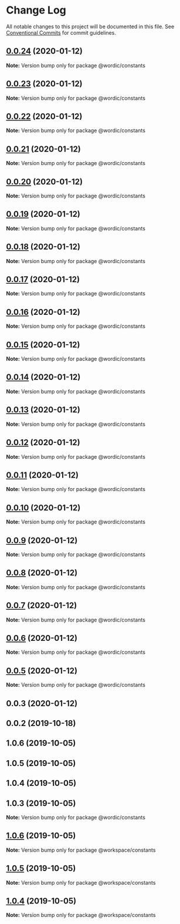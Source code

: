 # Change Log

All notable changes to this project will be documented in this file.
See [Conventional Commits](https://conventionalcommits.org) for commit guidelines.

## [0.0.24](https://github.com/shakogegia/wordic/compare/@wordic/constants@0.0.23...@wordic/constants@0.0.24) (2020-01-12)

**Note:** Version bump only for package @wordic/constants

## [0.0.23](https://github.com/shakogegia/wordic/compare/@wordic/constants@0.0.22...@wordic/constants@0.0.23) (2020-01-12)

**Note:** Version bump only for package @wordic/constants

## [0.0.22](https://github.com/shakogegia/wordic/compare/@wordic/constants@0.0.21...@wordic/constants@0.0.22) (2020-01-12)

**Note:** Version bump only for package @wordic/constants

## [0.0.21](https://github.com/shakogegia/wordic/compare/@wordic/constants@0.0.20...@wordic/constants@0.0.21) (2020-01-12)

**Note:** Version bump only for package @wordic/constants

## [0.0.20](https://github.com/shakogegia/wordic/compare/@wordic/constants@0.0.19...@wordic/constants@0.0.20) (2020-01-12)

**Note:** Version bump only for package @wordic/constants

## [0.0.19](https://github.com/shakogegia/wordic/compare/@wordic/constants@0.0.18...@wordic/constants@0.0.19) (2020-01-12)

**Note:** Version bump only for package @wordic/constants

## [0.0.18](https://github.com/shakogegia/wordic/compare/@wordic/constants@0.0.17...@wordic/constants@0.0.18) (2020-01-12)

**Note:** Version bump only for package @wordic/constants

## [0.0.17](https://github.com/shakogegia/wordic/compare/@wordic/constants@0.0.16...@wordic/constants@0.0.17) (2020-01-12)

**Note:** Version bump only for package @wordic/constants

## [0.0.16](https://github.com/shakogegia/wordic/compare/@wordic/constants@0.0.15...@wordic/constants@0.0.16) (2020-01-12)

**Note:** Version bump only for package @wordic/constants

## [0.0.15](https://github.com/shakogegia/wordic/compare/@wordic/constants@0.0.14...@wordic/constants@0.0.15) (2020-01-12)

**Note:** Version bump only for package @wordic/constants

## [0.0.14](https://github.com/shakogegia/wordic/compare/@wordic/constants@0.0.13...@wordic/constants@0.0.14) (2020-01-12)

**Note:** Version bump only for package @wordic/constants

## [0.0.13](https://github.com/shakogegia/wordic/compare/@wordic/constants@0.0.12...@wordic/constants@0.0.13) (2020-01-12)

**Note:** Version bump only for package @wordic/constants

## [0.0.12](https://github.com/shakogegia/wordic/compare/@wordic/constants@0.0.10...@wordic/constants@0.0.12) (2020-01-12)

**Note:** Version bump only for package @wordic/constants

## [0.0.11](https://github.com/shakogegia/wordic/compare/@wordic/constants@0.0.10...@wordic/constants@0.0.11) (2020-01-12)

**Note:** Version bump only for package @wordic/constants

## [0.0.10](https://github.com/shakogegia/wordic/compare/@wordic/constants@0.0.9...@wordic/constants@0.0.10) (2020-01-12)

**Note:** Version bump only for package @wordic/constants

## [0.0.9](https://github.com/shakogegia/wordic/compare/@wordic/constants@0.0.8...@wordic/constants@0.0.9) (2020-01-12)

**Note:** Version bump only for package @wordic/constants

## [0.0.8](https://github.com/shakogegia/wordic/compare/@wordic/constants@0.0.7...@wordic/constants@0.0.8) (2020-01-12)

**Note:** Version bump only for package @wordic/constants

## [0.0.7](https://github.com/shakogegia/wordic/compare/@wordic/constants@0.0.6...@wordic/constants@0.0.7) (2020-01-12)

**Note:** Version bump only for package @wordic/constants

## [0.0.6](https://github.com/shakogegia/wordic/compare/@wordic/constants@0.0.5...@wordic/constants@0.0.6) (2020-01-12)

**Note:** Version bump only for package @wordic/constants

## [0.0.5](https://github.com/shakogegia/wordic/compare/@wordic/constants@0.0.4...@wordic/constants@0.0.5) (2020-01-12)

**Note:** Version bump only for package @wordic/constants

## 0.0.3 (2020-01-12)

## 0.0.2 (2019-10-18)

## 1.0.6 (2019-10-05)

## 1.0.5 (2019-10-05)

## 1.0.4 (2019-10-05)

## 1.0.3 (2019-10-05)

**Note:** Version bump only for package @wordic/constants

## [1.0.6](https://github.com/shakogegia/mern-monorepo-boilerplate/compare/v1.0.5...v1.0.6) (2019-10-05)

**Note:** Version bump only for package @workspace/constants

## [1.0.5](https://github.com/shakogegia/mern-monorepo-boilerplate/compare/v1.0.4...v1.0.5) (2019-10-05)

**Note:** Version bump only for package @workspace/constants

## [1.0.4](https://github.com/shakogegia/mern-monorepo-boilerplate/compare/v1.0.3...v1.0.4) (2019-10-05)

**Note:** Version bump only for package @workspace/constants
